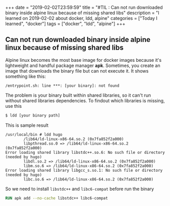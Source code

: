 +++
date = "2019-02-02T23:59:59"
title = "#TIL : Can not run downloaded binary inside alpine linux because of missing shared libs"
description = "I learned on 2019-02-02 about docker, ldd, alpine"
categories = ["Today I learned", "docker"]
tags = ["docker", "ldd", "alpine"]
+++



## Can not run downloaded binary inside alpine linux because of missing shared libs

Alpine linux becomes the most base image for docker images because it's lightweight and handful package manager **apk**. Sometimes, you create an image that downloads the binary file but can not execute it. It shows something like this:

```
/entrypoint.sh: line ***: [your binary]: not found
```

The problem is your binary built within shared libraries, so it can't run without shared libraries dependencies. To findout which libraries is missing, use this

```bash
$ ldd [your binary path]
```

This is sample result

```
/usr/local/bin # ldd hugo
        /lib64/ld-linux-x86-64.so.2 (0x7fa852f2a000)
        libpthread.so.0 => /lib64/ld-linux-x86-64.so.2 (0x7fa852f2a000)
Error loading shared library libstdc++.so.6: No such file or directory (needed by hugo)
        libdl.so.2 => /lib64/ld-linux-x86-64.so.2 (0x7fa852f2a000)
        libm.so.6 => /lib64/ld-linux-x86-64.so.2 (0x7fa852f2a000)
Error loading shared library libgcc_s.so.1: No such file or directory (needed by hugo)
        libc.so.6 => /lib64/ld-linux-x86-64.so.2 (0x7fa852f2a000)
```

So we need to install `libstdc++` and `libc6-compat` before run the binary

```Dockerfile
RUN apk add --no-cache libstdc++ libc6-compat
```
